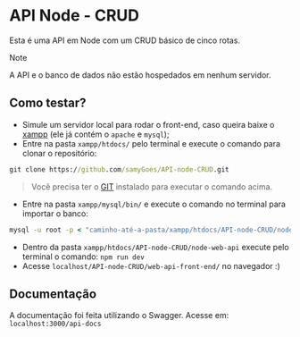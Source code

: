 # API Node - CRUD
Esta é uma API em Node com um CRUD básico de cinco rotas.

> [!NOTE]
> A API e o banco de dados não estão hospedados em nenhum servidor.

## Como testar?
- Simule um servidor local para rodar o front-end, caso queira baixe o [xampp](https://www.apachefriends.org/pt_br/index.html) (ele já contém o `apache` e `mysql`);
- Entre na pasta `xampp/htdocs/` pelo terminal e execute o comando para clonar o repositório:
~~~cmd
git clone https://github.com/samyGoes/API-node-CRUD.git
~~~
> Você precisa ter o [GIT](https://git-scm.com/downloads) instalado para executar o comando acima.
- Entre na pasta `xampp/mysql/bin/` e execute o comando no terminal para importar o banco:
~~~cmd
mysql -u root -p < "caminho-até-a-pasta/xampp/htdocs/API-node-CRUD/node-web-api/webapi_db.sql"
~~~
- Dentro da pasta `xampp/htdocs/API-node-CRUD/node-web-api` execute pelo terminal o comando: `npm run dev`
- Acesse `localhost/API-node-CRUD/web-api-front-end/` no navegador :)

## Documentação
A documentação foi feita utilizando o Swagger. Acesse em:
`localhost:3000/api-docs`
